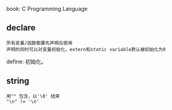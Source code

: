 book: C Programming Language

## declare
    所有变量/函数都要先声明后使用
    声明的同时可以对变量初始化。extern和static variable默认被初始化为0

define: 初始化。

## string
    用"" 包含，以'\0' 结束
    "\n" != '\n'
